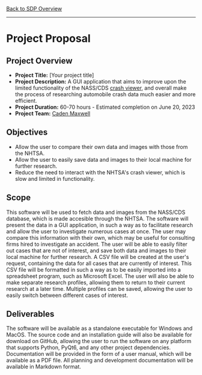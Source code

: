 [Back to SDP Overview](README.md)

---

# Project Proposal

## Project Overview

- **Project Title:** [Your project title]
- **Project Description:** A GUI application that aims to improve upon the limited functionality of the NASS/CDS [crash viewer](https://crashviewer.nhtsa.dot.gov/LegacyCDS/Search), and overall make the process of researching automobile crash data much easier and more efficient.
- **Project Duration:** 60-70 hours - Estimated completion on June 20, 2023
- **Project Team:** [Caden Maxwell](https://www.github.com/caden-maxwell)

## Objectives

- Allow the user to compare their own data and images with those from the NHTSA.
- Allow the user to easily save data and images to their local machine for further research.
- Reduce the need to interact with the NHTSA's crash viewer, which is slow and limited in functionality.

## Scope

This software will be used to fetch data and images from the NASS/CDS 
database, which is made accesible through the NHTSA. The software will 
present the data in a GUI application, in such a way as to facilitate 
research and allow the user to investigate numerous cases at once. The 
user may compare this information with their own, which may be useful 
for consulting firms hired to investigate an accident. The 
user will be able to easily filter out cases that are not of interest, 
and save both data and images to their local machine for further research. 
A CSV file will be created at the user's request, containing the data 
for all cases that are currently of interest. This CSV file will be 
formatted in such a way as to be easily imported into a spreadsheet 
program, such as Microsoft Excel. The user will also be able to make 
separate research profiles, allowing them to return to their current 
research at a later time. Multiple profiles can be saved, allowing the 
user to easily switch between different cases of interest. 

## Deliverables

The software will be available as a standalone executable for Windows and MacOS. The source code and an installation guide will also be available for download on GitHub, allowing the user to run the software on any platform that supports Python, PyQt6, and any other project dependencies. Documentation will be provided in the form of a user manual, which will be available as a PDF file. All planning and development documentation will be available in Markdown format.